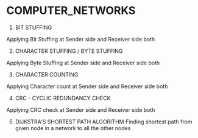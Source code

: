 # COMPUTER_NETWORKS

1. BIT STUFFING

Applying Bit Stuffing at Sender side and Receiver side both

2. CHARACTER STUFFING / BYTE STUFFING

Applying Byte Stuffing at Sender side and Receiver side both

3. CHARACTER COUNTING

Applying Character count at Sender side and Receiver side both

4. CRC - CYCLIC REDUNDANCY CHECK

Applying CRC check at Sender side and Receiver side both

5. DIJKSTRA'S SHORTEST PATH ALGORITHM
Finding shortest path from given node in a network to all the other nodes
